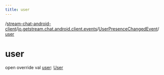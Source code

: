 ```yaml
---
title: user
---
```

/[stream-chat-android-client](../../index.md)/[io.getstream.chat.android.client.events](../index.md)/[UserPresenceChangedEvent](index.md)/[user](user.md)  
  
  
  
# user  
open override val [user](user.md): [User](../../io.getstream.chat.android.client.models/User/index.md)
